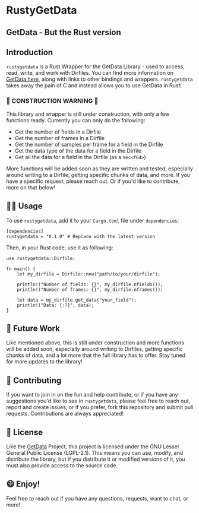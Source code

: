 # RustyGetData
## GetData - But the Rust version

## Introduction
`rustygetdata` is a Rust Wrapper for the GetData Library - used to access, read, write, and work with Dirfiles. You can find more information on [GetData here](https://getdata.sourceforge.net/getdata.html), along with links to other bindings and wrappers. `rustygetdata` takes away the pain of C and instead allows you to use GetData in Rust!

### 🚧 CONSTRUCTION WARNING 🚧 
This library and wrapper is still under construction, with only a few functions ready. Currently you can only do the following:

* Get the number of fields in a Dirfile
* Get the number of frames in a Dirfile
* Get the number of samples per frame for a field in the Dirfile
* Get the data type of the data for a field in the Dirfile
* Get all the data for a field in the Dirfile (as a `Vec<f64>`)

More functions will be added soon as they are written and tested, especially around writing to a Dirfile, getting specific chunks of data, and more. If you have a specific request, please reach out. Or if you'd like to contribute, more on that below!

## 👨‍💻 Usage
To use `rustygetdata`, add it to your `Cargo.toml` file under `dependencies`:
```
[dependencies]
rustygetdata = "0.1.0" # Replace with the latest version
```

Then, in your Rust code, use it as following:
```
use rustygetdata::Dirfile;

fn main() {
    let my_dirfile = Dirfile::new("path/to/your/dirfile");

    println!("Number of fields: {}", my_dirfile.nfields());
    println!("Number of frames: {}", my_dirfile.nframes());
    
    let data = my_dirfile.get_data("your_field");
    println!("Data: {:?}", data);
}
```

## 🤔 Future Work
Like mentioned above, this is still under construction and more functions will be added soon, especially around writing to Dirfiles, getting specific chunks of data, and a lot more that the full library has to offer. Stay tuned for more updates to the library!

## 🐠 Contributing
If you want to join in on the fun and help contribute, or if you have any suggestions you'd like to see in `rustygetdata`, please feel free to reach out, report and create issues, or if you prefer, fork this repository and submit pull requests. Contributions are always appreciated!

## 🤝 License
Like the [GetData](https://github.com/ketiltrout/getdata) Project, this project is licensed under the GNU Lesser General Public License (LGPL-2.1). This means you can use, modify, and distribute the library, but if you distribute it or modified versions of it, you must also provide access to the source code.

## 😄 Enjoy!
Feel free to reach out if you have any questions, requests, want to chat, or more!